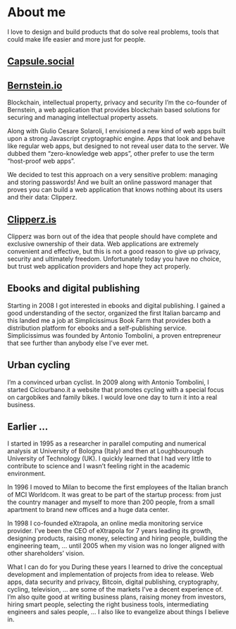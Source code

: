 # About me


I love to design and build products that do solve real problems, tools that could make life easier and more just for people.

## [Capsule.social](https://capsule.social)


## [Bernstein.io](https://www.bernstein.io)
Blockchain, intellectual property, privacy and security
I’m the co-founder of Bernstein, a web application that provides blockchain based solutions for securing and managing intellectual property assets.

Along with Giulio Cesare Solaroli, I envisioned a new kind of web apps built upon a strong Javascript cryptographic engine. Apps that look and behave like regular web apps, but designed to not reveal user data to the server. We dubbed them “zero-knowledge web apps”, other prefer to use the term “host-proof web apps”.

We decided to test this approach on a very sensitive problem: managing and storing passwords! And we built an online password manager that proves you can build a web application that knows nothing about its users and their data: Clipperz.

## [Clipperz.is](https://clipperz.is)
Clipperz was born out of the idea that people should have complete and exclusive ownership of their data. Web applications are extremely convenient and effective, but this is not a good reason to give up privacy, security and ultimately freedom. Unfortunately today you have no choice, but trust web application providers and hope they act properly.


## Ebooks and digital publishing
Starting in 2008 I got interested in ebooks and digital publishing. I gained a good understanding of the sector, organized the first Italian barcamp and this landed me a job at Simplicissimus Book Farm that provides both a distribution platform for ebooks and a self-publishing service.
Simplicissimus was founded by Antonio Tombolini, a proven entrepreneur that see further than anybody else I’ve ever met.

## Urban cycling
I’m a convinced urban cyclist. In 2009 along with Antonio Tombolini, I started Ciclourbano.it a website that promotes cycling with a special focus on cargobikes and family bikes. I would love one day to turn it into a real business.

## Earlier ...
I started in 1995 as a researcher in parallel computing and numerical analysis at University of Bologna (Italy) and then at Loughbourough University of Technology (UK). I quickly learned that I had very little to contribute to science and I wasn’t feeling right in the academic environment.

In 1996 I moved to Milan to become the first employees of the Italian branch of MCI Worldcom. It was great to be part of the startup process: from just the country manager and myself to more than 200 people, from a small apartment to brand new offices and a huge data center.

In 1998 I co-founded eXtrapola, an online media monitoring service provider. I’ve been the CEO of eXtrapola for 7 years leading its growth, designing products, raising money, selecting and hiring people, building the engineering team, … until 2005 when my vision was no longer aligned with other shareholders’ vision.

What I can do for you
During these years I learned to drive the conceptual development and implementation of projects from idea to release. Web apps, data security and privacy, Bitcoin, digital publishing, cryptography, cycling, television, … are some of the markets I’ve a decent experience of. I’m also quite good at writing business plans, raising money from investors, hiring smart people, selecting the right business tools, intermediating engineers and sales people, … I also like to evangelize about things I believe in.
